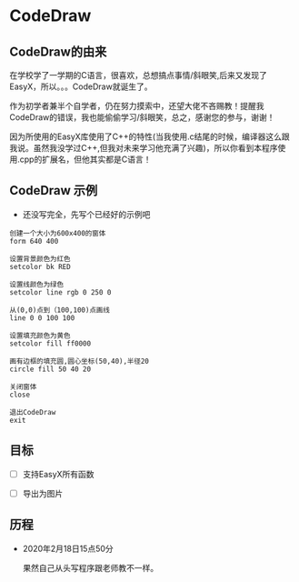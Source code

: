 # CodeDraw

## CodeDraw的由来

​	在学校学了一学期的C语言，很喜欢，总想搞点事情/斜眼笑,后来又发现了EasyX，所以。。。CodeDraw就诞生了。

​	作为初学者兼半个自学者，仍在努力摸索中，还望大佬不吝赐教！提醒我CodeDraw的错误，我也能偷偷学习/斜眼笑，总之，感谢您的参与，谢谢！

​	因为所使用的EasyX库使用了C++的特性(当我使用.c结尾的时候，编译器这么跟我说。虽然我没学过C++,但我对未来学习他充满了兴趣)，所以你看到本程序使用.cpp的扩展名，但他其实都是C语言！



## CodeDraw 示例

+ 还没写完全，先写个已经好的示例吧

```
创建一个大小为600x400的窗体
form 640 400

设置背景颜色为红色
setcolor bk RED

设置线颜色为绿色
setcolor line rgb 0 250 0

从(0,0)点到（100,100)点画线
line 0 0 100 100

设置填充颜色为黄色
setcolor fill ff0000

画有边框的填充圆,圆心坐标(50,40),半径20
circle fill 50 40 20

关闭窗体
close

退出CodeDraw
exit
```

## 目标 

- [ ] 支持EasyX所有函数
- [ ] 导出为图片


## 历程

+ 2020年2月18日15点50分

    果然自己从头写程序跟老师教不一样。
